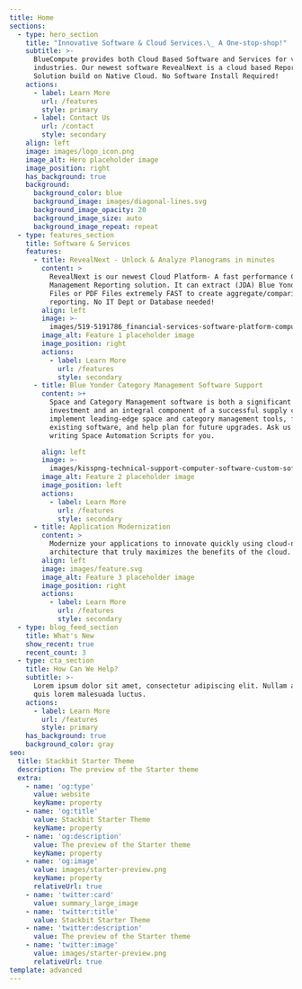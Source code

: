 ```yaml
---
title: Home
sections:
  - type: hero_section
    title: "Innovative Software & Cloud Services.\_ A One-stop-shop!"
    subtitle: >-
      BlueCompute provides both Cloud Based Software and Services for various
      industries. Our newest software RevealNext is a cloud based Reporting
      Solution build on Native Cloud. No Software Install Required!
    actions:
      - label: Learn More
        url: /features
        style: primary
      - label: Contact Us
        url: /contact
        style: secondary
    align: left
    image: images/logo_icon.png
    image_alt: Hero placeholder image
    image_position: right
    has_background: true
    background:
      background_color: blue
      background_image: images/diagonal-lines.svg
      background_image_opacity: 20
      background_image_size: auto
      background_image_repeat: repeat
  - type: features_section
    title: Software & Services
    features:
      - title: RevealNext - Unlock & Analyze Planograms in minutes
        content: >
          RevealNext is our newest Cloud Platform- A fast performance Category
          Management Reporting solution. It can extract (JDA) Blue Yonder PSA
          Files or PDF Files extremely FAST to create aggregate/comparison
          reporting. No IT Dept or Database needed!
        align: left
        image: >-
          images/519-5191786_financial-services-software-platform-computer-icon-hd-png.png
        image_alt: Feature 1 placeholder image
        image_position: right
        actions:
          - label: Learn More
            url: /features
            style: secondary
      - title: Blue Yonder Category Management Software Support
        content: >+
          Space and Category Management software is both a significant
          investment and an integral component of a successful supply chain. We
          implement leading-edge space and category management tools, fine tune
          existing software, and help plan for future upgrades. Ask us about
          writing Space Automation Scripts for you.

        align: left
        image: >-
          images/kisspng-technical-support-computer-software-custom-softwar-5af303c90310f5.6714851415258756570126-4c111ccf.jpg
        image_alt: Feature 2 placeholder image
        image_position: left
        actions:
          - label: Learn More
            url: /features
            style: secondary
      - title: Application Modernization
        content: >
          Modernize your applications to innovate quickly using cloud-native
          architecture that truly maximizes the benefits of the cloud. 
        align: left
        image: images/feature.svg
        image_alt: Feature 3 placeholder image
        image_position: right
        actions:
          - label: Learn More
            url: /features
            style: secondary
  - type: blog_feed_section
    title: What's New
    show_recent: true
    recent_count: 3
  - type: cta_section
    title: How Can We Help?
    subtitle: >-
      Lorem ipsum dolor sit amet, consectetur adipiscing elit. Nullam a metus
      quis lorem malesuada luctus.
    actions:
      - label: Learn More
        url: /features
        style: primary
    has_background: true
    background_color: gray
seo:
  title: Stackbit Starter Theme
  description: The preview of the Starter theme
  extra:
    - name: 'og:type'
      value: website
      keyName: property
    - name: 'og:title'
      value: Stackbit Starter Theme
      keyName: property
    - name: 'og:description'
      value: The preview of the Starter theme
      keyName: property
    - name: 'og:image'
      value: images/starter-preview.png
      keyName: property
      relativeUrl: true
    - name: 'twitter:card'
      value: summary_large_image
    - name: 'twitter:title'
      value: Stackbit Starter Theme
    - name: 'twitter:description'
      value: The preview of the Starter theme
    - name: 'twitter:image'
      value: images/starter-preview.png
      relativeUrl: true
template: advanced
---
```

